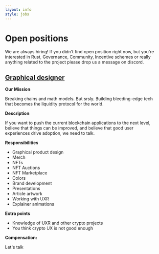 ```yaml
---
layout: info
style: jobs
---
```


# Open positions

We are always hiring! If you didn't find open position right now, but you're interested in Rust, Governance, Community, Incentive schemes or really anything related to the project please drop us a message on discord.

## [Graphical designer](#graphical-designer)

**Our Mission**

Breaking chains and math models. But srsly. Building bleeding-edge tech that becomes the liquidity protocol for the world.

**Description**

If you want to push the current blockchain applications to the next level, believe that things can be improved, and believe that good user experiences drive adoption, we need to talk.

**Responsibilities**

- Graphical product design
- Merch
- NFTs
- NFT Auctions
- NFT Marketplace
- Colors
- Brand development
- Presentations
- Article artwork
- Working with UXR
- Explainer animations

**Extra points**

- Knowledge of UXR and other crypto projects
- You think crypto UX is not good enough

**Compensation:**

Let's talk

